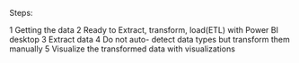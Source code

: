 Steps:

1 Getting the data
2 Ready to Extract, transform, load(ETL) with Power BI desktop
3 Extract data
4 Do not auto- detect data types but transform them manually
5 Visualize the transformed data with visualizations
